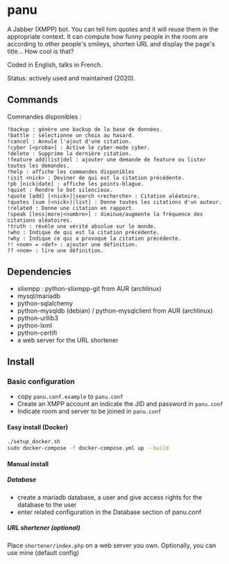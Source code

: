 # panu

A Jabber (XMPP) bot. You can tell him quotes and it will reuse them in the appropriate context. It can compute how funny people in the room are according to other people's smileys, shorten URL and display the page's title... How cool is that?

Coded in English, talks in French.

Status: actively used and maintained (2020).

## Commands

Commandes disponibles :
```
!backup : génère une backup de la base de données.
!battle : sélectionne un choix au hasard.
!cancel : Annule l'ajout d'une citation.
!cyber [<proba>] : Active le cyber-mode cyber.
!delete : Supprime la dernière citation.
!feature add|list|del : ajouter une demande de feature ou lister toutes les demandes.
!help : affiche les commandes disponibles
!isit <nick> : Deviner de qui est la citation précédente.
!pb [nick|date] : affiche les points-blague.
!quiet : Rendre le bot silencieux.
!quote [add] [<nick>]|search <recherche> : Citation aléatoire.
!quotes [sum [<nick>]|list] : Donne toutes les citations d'un auteur.
!related : Donne une citation en rapport.
!speak [less|more|<nombre>] : diminue/augmente la fréquence des citations aléatoires.
!truth : révèle une vérité absolue sur le monde.
!who : Indique de qui est la citation précédente.
!why : Indique ce qui a provoqué la citation précédente.
!! <nom> = <def> : ajouter une définition.
?? <nom> : lire une définition.
```

## Dependencies

- slixmpp : python-slixmpp-git from AUR (archlinux)
- mysql/mariadb
- python-sqlalchemy
- python-mysqldb (debian) / python-mysqlclient from AUR (archlinux)
- python-urllib3
- python-lxml
- python-certifi
- a web server for the URL shortener

## Install

### Basic configuration

- copy `panu.conf.example` to `panu.conf`
- Create an XMPP account an indicate the JID and password in `panu.conf`
- Indicate room and server to be joined in `panu.conf`

#### Easy install (Docker)

```bash
./setup_docker.sh
sudo docker-compose -f docker-compose.yml up --build
```

#### Manual install

##### Database

- create a mariadb database, a user and give access rights for the database to the user
- enter related configuration in the Database section of panu.conf

##### URL shortener (optional)

Place `shortener/index.php` on a web server you own. Optionally, you can use mine (default config)
